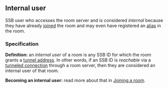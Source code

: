 <!--
SPDX-FileCopyrightText: 2021 Andre 'Staltz' Medeiros

SPDX-License-Identifier: CC-BY-4.0
-->

## Internal user

SSB user who accesses the room server and is considered *internal* because they have already [joined](../Participation/Joining.md) the room and may even have registered an [alias](../Alias/Readme.md) in the room.

### Specification

**Definition:** an *internal user* of a room is any SSB ID for which the room grants a [tunnel address](../Participation/Tunnel%20addresses.md). In other words, if an SSB ID is *reachable* via a [tunneled connection](../Participation/Tunneled%20connection.md) through a room server, then they are considered an internal user of that room.

**Becoming an internal user:** read more about that in [Joining a room](../Participation/Joining.md).
